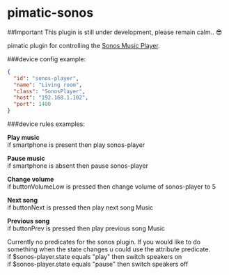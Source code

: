 pimatic-sonos
===========

##Important
This plugin is still under development, please remain calm.. :sunglasses:

pimatic plugin for controlling the [Sonos Music Player](http://www.sonos.com/).

###device config example:

```json
{
  "id": "sonos-player",
  "name": "Living room",
  "class": "SonosPlayer",
  "host": "192.168.1.102",
  "port": 1400
}
```

###device rules examples:

<b>Play music</b><br>
if smartphone is present then play sonos-player

<b>Pause music</b><br>
if smartphone is absent then pause sonos-player

<b>Change volume</b><br>
if buttonVolumeLow is pressed then change volume of sonos-player to 5

<b>Next song</b><br>
if buttonNext is pressed then play next song Music

<b>Previous song</b><br>
if buttonPrev is pressed then play previous song Music

Currently no predicates for the sonos plugin. If you would like to do something when the state changes u could use the attribute predicate.<br>
if $sonos-player.state equals \"play\" then switch speakers on <br>
if $sonos-player.state equals \"pause\" then switch speakers off <br>